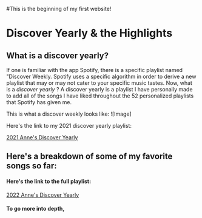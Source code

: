 #This is the beginning of my first website!
# Discover Yearly & the Highlights
## What is a discover yearly?

If one is familiar with the app Spotify, there is a specific playlist named "Discover Weekly. Spotify uses a specific algorithm in order to derive a new playlist that may or may not cater to your specific music tastes. Now, what is a *discover yearly* ? A discover yearly is a playlist I have personally made to add all of the songs I have liked throughout the 52 personalized playlists that Spotify has given me. 

This is what a discover weekly looks like: 
![Image]

Here's the link to my 2021 discover yearly playlist: 

[2021 Anne's Discover Yearly](https://open.spotify.com/playlist/6yYHbQdX02nHBee4HyN7Nc?si=ab89984369684800)

## Here's a breakdown of some of my favorite songs so far: 
#### Here's the link to the full playlist: 
[2022 Anne's Discover Yearly](https://open.spotify.com/playlist/4xzHksAWlraprPkpIDBv8x?si=0e49bc68cb55467b)

#### To go more into depth, 
